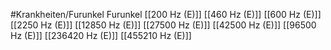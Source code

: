 #Krankheiten/Furunkel
Furunkel
[[200 Hz (E)]]
[[460 Hz (E)]]
[[600 Hz (E)]]
[[2250 Hz (E)]]
[[12850 Hz (E)]]
[[27500 Hz (E)]]
[[42500 Hz (E)]]
[[96500 Hz (E)]]
[[236420 Hz (E)]]
[[455210 Hz (E)]]